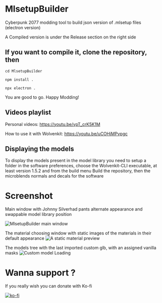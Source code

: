 # MlsetupBuilder
Cyberpunk 2077 modding tool to build json version of .mlsetup files (electron version)

A Compiled version is under the Release section on the right side

## If you want to compile it, clone the repository, then
```
cd MlsetupBuilder

npm install .

npx electron .
```
You are good to go. Happy Modding!

## Videos playlist
Personal videos: https://youtu.be/vpT_crK5K1M

How to use it with Wolvenkit: https://youtu.be/uCOHjMPvpgc

## Displaying the models

To display the models present in the model library you need to setup a folder in the software preferences, choose the Wolvenkit-CLI executable, at least version 1.5.2 and from the build menu Build the repository, then the microblends normals and decals for the software

# Screenshot
Main window with Johnny Silverhad pants alternate appearance and swappable model library position

![MlsetupBuilder main window](https://www.kientzproduction.com/gitcontent/mlsb_163.jpg)

The material choosing window with static images of the materials in their default appearance
![A static material preview](https://www.kientzproduction.com/gitcontent/mlsb_material.jpg)

The models tree with the last imported custom glb, with an assigned vanilla masks
![Custom model Loading](https://www.kientzproduction.com/gitcontent/mlsb_custom.jpg)

# Wanna support ?
If you really wish you can donate with Ko-fi

[![ko-fi](https://ko-fi.com/img/githubbutton_sm.svg)](https://ko-fi.com/D1D6APQ78)
